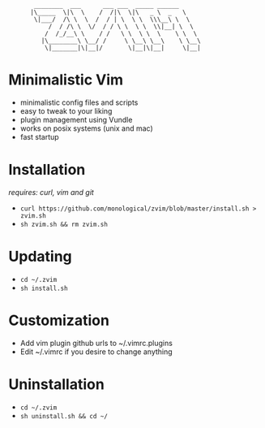 

                                   
           ________  ___      ___ ___  _____ ______      
          |\_____  \|\  \    /  /|\  \|\   _ \  _   \    
           \|___/  /\ \  \  /  / | \  \ \  \\\__\ \  \   
               /  / /\ \  \/  / / \ \  \ \  \\|__| \  \  
              /  /_/__\ \    / /   \ \  \ \  \    \ \  \ 
             |\________\ \__/ /     \ \__\ \__\    \ \__\
              \|_______|\|__|/       \|__|\|__|     \|__|



# Minimalistic Vim 

* minimalistic config files and scripts
* easy to tweak to your liking
* plugin management using Vundle
* works on posix systems (unix and mac) 
* fast startup

# Installation

*requires: curl, vim and git*

* `curl https://github.com/monological/zvim/blob/master/install.sh > zvim.sh`
* `sh zvim.sh && rm zvim.sh`

# Updating

* `cd ~/.zvim`
* `sh install.sh`

# Customization

* Add vim plugin github urls to  ~/.vimrc.plugins
* Edit ~/.vimrc if you desire to change anything

# Uninstallation

* `cd ~/.zvim`
* `sh uninstall.sh && cd ~/`




